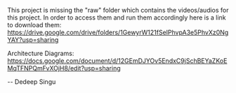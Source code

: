 This project is missing the "raw" folder which contains the videos/audios for this project. In order to access them and run them accordingly here is a link to download them: https://drive.google.com/drive/folders/1GewyrW121fSeIPhvpA3e5PhvXz0NgYAY?usp=sharing

Architecture Diagrams: https://docs.google.com/document/d/12GEmDJYOv5EndxC9jSchBEYaZKoEMqTFNPQmFvXOjH8/edit?usp=sharing

--
Dedeep Singu
